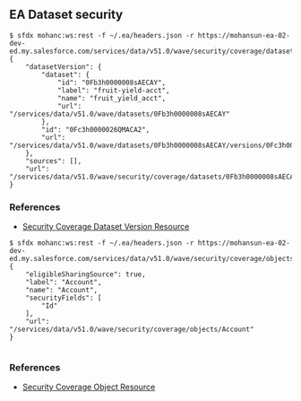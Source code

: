 ## EA Dataset security

```
$ sfdx mohanc:ws:rest -f ~/.ea/headers.json -r https://mohansun-ea-02-dev-ed.my.salesforce.com/services/data/v51.0/wave/security/coverage/datasets/0Fb3h0000008sAECAY/versions/0Fc3h0000026QMACA2
{
    "datasetVersion": {
        "dataset": {
            "id": "0Fb3h0000008sAECAY",
            "label": "fruit-yield-acct",
            "name": "fruit_yield_acct",
            "url": "/services/data/v51.0/wave/datasets/0Fb3h0000008sAECAY"
        },
        "id": "0Fc3h0000026QMACA2",
        "url": "/services/data/v51.0/wave/datasets/0Fb3h0000008sAECAY/versions/0Fc3h0000026QMACA2"
    },
    "sources": [],
    "url": "/services/data/v51.0/wave/security/coverage/datasets/0Fb3h0000008sAECAY/versions/0Fc3h0000026QMACA2"
}

```

### References
- [Security Coverage Dataset Version Resource](https://developer.salesforce.com/docs/atlas.en-us.bi_dev_guide_rest.meta/bi_dev_guide_rest/bi_resources_security_coverage_dataset_version.htm)


```
$ sfdx mohanc:ws:rest -f ~/.ea/headers.json -r https://mohansun-ea-02-dev-ed.my.salesforce.com/services/data/v51.0/wave/security/coverage/objects/Account
{
    "eligibleSharingSource": true,
    "label": "Account",
    "name": "Account",
    "securityFields": [
        "Id"
    ],
    "url": "/services/data/v51.0/wave/security/coverage/objects/Account"
}


```

### References
- [Security Coverage Object Resource](https://developer.salesforce.com/docs/atlas.en-us.bi_dev_guide_rest.meta/bi_dev_guide_rest/bi_resources_security_coverage_object.htm)
